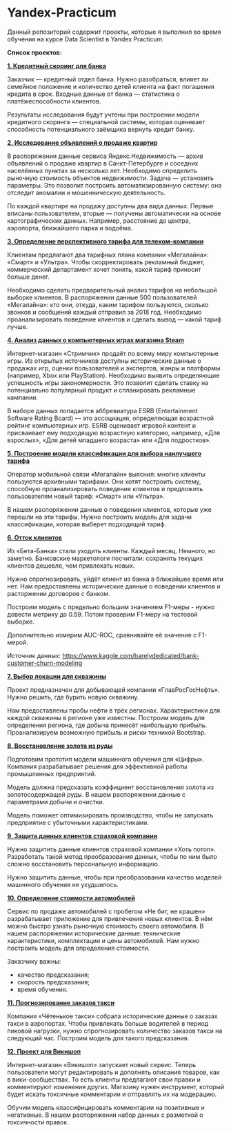 # Yandex-Practicum
Данный репозиторий содержит проекты, которые я выполнил во время обучения на курсе Data Scientist в Yandex Practicum.

**Список проектов:**

[**1. Кредитный скоринг для банка**](https://github.com/TimurSalakhetdinov/Yandex-Practicum/tree/main/01.%20Credit%20score)

Заказчик — кредитный отдел банка. Нужно разобраться, влияет ли семейное положение и количество детей клиента на факт погашения кредита в срок. Входные данные от банка — статистика о платёжеспособности клиентов.

Результаты исследования будут учтены при построении модели кредитного скоринга — специальной системы, 
которая оценивает способность потенциального заёмщика вернуть кредит банку.

[**2. Исследование объявлений о продаже квартир**](https://github.com/TimurSalakhetdinov/Yandex-Practicum/tree/main/02.%20Real%20estate)

В распоряжении данные сервиса Яндекс.Недвижимость — архив объявлений о продаже квартир в Санкт-Петербурге и соседних населённых пунктах за несколько лет. Необходимо определить рыночную стоимость объектов недвижимости. Задача — установить параметры. Это позволит построить автоматизированную систему: она отследит аномалии и мошенническую деятельность.

По каждой квартире на продажу доступны два вида данных. Первые вписаны пользователем, вторые — получены автоматически на основе картографических данных. Например, расстояние до центра, аэропорта, ближайшего парка и водоёма.

[**3. Определение перспективного тарифа для телеком-компании**](https://github.com/TimurSalakhetdinov/Yandex-Practicum/tree/main/03.%20Telecom%20project)

Клиентам предлагают два тарифных плана компании «Мегалайна»: «Смарт» и «Ультра». Чтобы скорректировать рекламный бюджет, коммерческий департамент хочет понять, какой тариф приносит больше денег.

Необходимо сделать предварительный анализ тарифов на небольшой выборке клиентов. В распоряжении данные 500 пользователей «Мегалайна»: кто они, откуда, каким тарифом пользуются, сколько звонков и сообщений каждый отправил за 2018 год. Необходимо проанализировать поведение клиентов и сделать вывод — какой тариф лучше.

[**4. Анализ данных о компьютерных играх магазина Steam**](https://github.com/TimurSalakhetdinov/Yandex-Practicum/tree/main/04.%20Games%20project%20)

Интернет-магазин «Стримчик» продаёт по всему миру компьютерные игры. Из открытых источников доступны исторические данные о продажах игр, оценки пользователей и экспертов, жанры и платформы (например, Xbox или PlayStation). Необходимо выявить определяющие успешность игры закономерности. Это позволит сделать ставку на потенциально популярный продукт и спланировать рекламные кампании.

В наборе данных попадается аббревиатура ESRB (Entertainment Software Rating Board) — это ассоциация, определяющая возрастной рейтинг компьютерных игр. ESRB оценивает игровой контент и присваивает ему подходящую возрастную категорию, например, «Для взрослых», «Для детей младшего возраста» или «Для подростков».

[**5. Построение модели классификации для выбора наилучшего тарифа**](https://github.com/TimurSalakhetdinov/Yandex-Practicum/tree/main/05.%20ML%20mobile%20tariff)

Оператор мобильной связи «Мегалайн» выяснил: многие клиенты пользуются архивными тарифами. Они хотят построить систему, способную проанализировать поведение клиентов и предложить пользователям новый тариф: «Смарт» или «Ультра».

В нашем распоряжении данные о поведении клиентов, которые уже перешли на эти тарифы. Нужно построить модель для задачи классификации, которая выберет подходящий тариф.

[**6. Отток клиентов**](https://github.com/TimurSalakhetdinov/Yandex-Practicum/tree/main/06.%20Beta-Bank%20)

Из «Бета-Банка» стали уходить клиенты. Каждый месяц. Немного, но заметно. Банковские маркетологи посчитали: сохранять текущих клиентов дешевле, чем привлекать новых.

Нужно спрогнозировать, уйдёт клиент из банка в ближайшее время или нет. Нам предоставлены исторические данные о поведении клиентов и расторжении договоров с банком.

Построим модель с предельно большим значением F1-меры - нужно довести метрику до 0.59. Потом проверим F1-меру на тестовой выборке.

Дополнительно измерим AUC-ROC, сравнивайте её значение с F1-мерой.

Источник данных: https://www.kaggle.com/barelydedicated/bank-customer-churn-modeling

[**7. Выбор локации для скважины**](https://github.com/TimurSalakhetdinov/Yandex-Practicum/tree/main/07.%20Oil%20well%20Rosneft)

Проект предназначен для добывающей компании «ГлавРосГосНефть». Нужно решить, где бурить новую скважину.

Нам предоставлены пробы нефти в трёх регионах. Характеристики для каждой скважины в регионе уже известны. Построим модель для определения региона, где добыча принесёт наибольшую прибыль. Проанализируем возможную прибыль и риски техникой Bootstrap.

[**8. Восстановление золота из руды**](https://github.com/TimurSalakhetdinov/Yandex-Practicum/tree/main/08.%20Gold%20processing)

Подготовим прототип модели машинного обучения для «Цифры». Компания разрабатывает решения для эффективной работы промышленных предприятий.

Модель должна предсказать коэффициент восстановления золота из золотосодержащей руды. В нашем распоряжении данные с параметрами добычи и очистки.

Модель поможет оптимизировать производство, чтобы не запускать предприятие с убыточными характеристиками.

[**9. Защита данных клиентов страховой компании**](https://github.com/TimurSalakhetdinov/Yandex-Practicum/tree/main/09.%20Insurance%20company%20data)

Нужно защитить данные клиентов страховой компании «Хоть потоп». Разработать такой метод преобразования данных, чтобы по ним было сложно восстановить персональную информацию. 

Нужно защитить данные, чтобы при преобразовании качество моделей машинного обучения не ухудшилось. 

[**10. Определение стоимости автомобилей**](https://github.com/TimurSalakhetdinov/Yandex-Practicum/tree/main/10.%20Autos%20cost%20estimation)

Сервис по продаже автомобилей с пробегом «Не бит, не крашен» разрабатывает приложение для привлечения новых клиентов. В нём можно быстро узнать рыночную стоимость своего автомобиля. В нашем распоряжении исторические данные: технические характеристики, комплектации и цены автомобилей. Нам нужно построить модель для определения стоимости.

Заказчику важны:
* качество предсказания;
* скорость предсказания;
* время обучения.

[**11. Прогнозирование заказов такси**](https://github.com/TimurSalakhetdinov/Yandex-Practicum/tree/main/11.%20Time%20series%20forecast%20)

Компания «Чётенькое такси» собрала исторические данные о заказах такси в аэропортах. Чтобы привлекать больше водителей в период пиковой нагрузки, нужно спрогнозировать количество заказов такси на следующий час. Построим модель для такого предсказания.

[**12. Проект для Викишоп**](https://github.com/TimurSalakhetdinov/Yandex-Practicum/tree/main/12.%20Project%20for%20Wikishop%20)

Интернет-магазин «Викишоп» запускает новый сервис. Теперь пользователи могут редактировать и дополнять описания товаров, как в вики-сообществах. То есть клиенты предлагают свои правки и комментируют изменения других. Магазину нужен инструмент, который будет искать токсичные комментарии и отправлять их на модерацию.

Обучим модель классифицировать комментарии на позитивные и негативные. В нашем распоряжении набор данных с разметкой о токсичности правок.